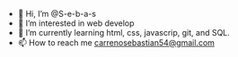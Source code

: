 - 👋 Hi, I’m @S-e-b-a-s
- 👀 I’m interested in web develop
- 🌱 I’m currently learning html, css, javascrip, git, and SQL.
- 📫 How to reach me carrenosebastian54@gmail.com

<!---
S-e-b-a-s/S-e-b-a-s is a ✨ special ✨ repository because its `README.md` (this file) appears on your GitHub profile.
You can click the Preview link to take a look at your changes.
--->
